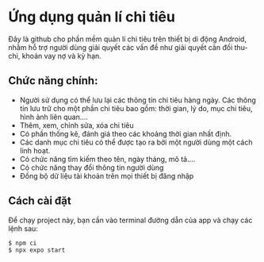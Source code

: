 # Ứng dụng quản lí chi tiêu
Đây là github cho phần mềm quản lí chi tiêu trên thiết bị di động Android, nhằm hỗ trợ người dùng giải quyết các vấn đề như giải quyết cân đối thu-chi, khoản vay nợ và kỳ hạn.

## Chức năng chính:
-	Người sử dụng có thể lưu lại các thông tin chi tiêu hàng ngày. Các thông tin lưu trữ cho một phần chi tiêu bao gồm: thời gian, lý do, mục chi tiêu, hình ảnh liên quan....
-	Thêm, xem, chỉnh sửa, xóa chi tiêu
-	Có phần thống kê, đánh giá theo các khoảng thời gian nhất định.
-	Các danh mục chi tiêu có thể được tạo ra bởi một người dùng một cách linh hoạt.
-	Có chức năng tìm kiếm theo tên, ngày tháng, mô tả....
-	Có chức năng thay đổi thông tin người dùng
-	Đồng bộ dữ liệu tài khoản trên mọi thiết bị đăng nhập


## Cách cài đặt
Để chạy project này, bạn cần vào terminal đường dẫn của app và chạy các lệnh sau:

```
$ npm ci
$ npx expo start
```


